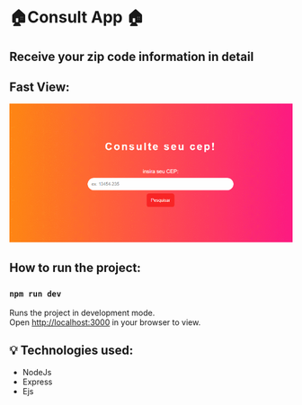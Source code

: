 
# 🏠Consult App 🏠
## Receive your zip code information in detail
## Fast View:
<p align="center">
  <img src="./git/app.gif"/>
</p>



##  How to run the project:

### `npm run dev`

Runs the project in development mode.\
Open [http://localhost:3000](http://localhost:3000) in your browser to view.


## 💡 Technologies used:

- NodeJs
- Express
- Ejs



